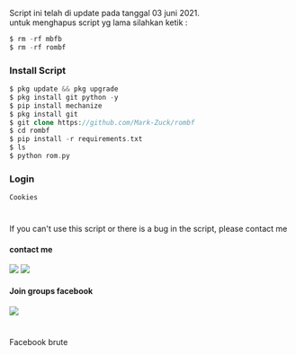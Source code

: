 Script ini telah di update pada tanggal 03 juni 2021.<br>
untuk menghapus script yg lama silahkan ketik :
````php
$ rm -rf mbfb
$ rm -rf rombf
````
### Install Script
````php
$ pkg update && pkg upgrade
$ pkg install git python -y
$ pip install mechanize
$ pkg install git
$ git clone https://github.com/Mark-Zuck/rombf
$ cd rombf
$ pip install -r requirements.txt
$ ls
$ python rom.py
````
### Login 
```python
Cookies 
```
#
If you can't use this script or there is a bug in the script, please contact me
#### contact me
[![](https://img.shields.io/badge/Facebook-blue?logo=Facebook&logoColor=blue&labelColor=white)](https://www.facebook.com/100002461344178)
[![](https://img.shields.io/badge/Whatsapp-CHAT-red?logo=Whatsapp&logoColor=Brightgreen&labelColor=white)](https://wa.me/6282371648186?text=Asalamualaikum+bang)
#### Join groups facebook
[![](https://img.shields.io/badge/Groups-blue?logo=Facebook&logoColor=blue&labelColor=white)](https://www.facebook.com/310605552656196)
#
Facebook brute
